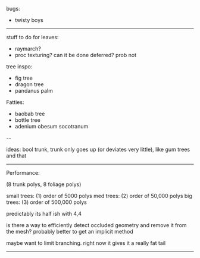 bugs:
 - twisty boys

---

stuff to do for leaves:
 - raymarch?
 - proc texturing? can it be done deferred? prob not

 tree inspo:
 - fig tree
 - dragon tree
 - pandanus palm

 Fatties:
 - baobab tree
 - bottle tree
 - adenium obesum socotranum

--

ideas:
bool trunk, trunk only goes up (or deviates very little), like gum trees and that


------
Performance:

(8 trunk polys, 8 foliage polys)

small trees: (1) order of 5000 polys
med trees: (2) order of 50,000 polys
big trees: (3) order of 500,000 polys

predictably its half ish with 4,4

is there a way to efficiently detect occluded geometry and remove it from the mesh?
probably better to get an implicit method

maybe want to limit branching. right now it gives it a really fat tail

----------